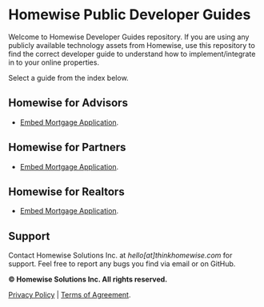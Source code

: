 # Homewise Public Developer Guides
Welcome to Homewise Developer Guides repository. If you are using any publicly available technology assets from Homewise,
use this repository to find the correct developer guide to understand how to implement/integrate in to your online properties. 

Select a guide from the index below.

## Homewise for Advisors
- [Embed Mortgage Application](./homewise-advisors/embed.md).

## Homewise for Partners
- [Embed Mortgage Application](./homewise-partners/embed.md).

## Homewise for Realtors
- [Embed Mortgage Application](./homewise-realtors/embed.md).

## Support
Contact Homewise Solutions Inc. at *hello[at]thinkhomewise.com* for support. Feel free to report any bugs you find via 
email or on GitHub.

**© Homewise Solutions Inc. All rights reserved.**

[Privacy Policy](https://thinkhomewise.com/page/privacy) | [Terms of Agreement](https://thinkhomewise.com/page/terms).